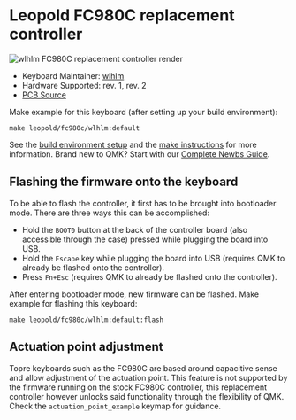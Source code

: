 # Leopold FC980C replacement controller

![wlhlm FC980C replacement controller render](https://i.imgur.com/5AW0DTmh.png)

* Keyboard Maintainer: [wlhlm](https://github.com/wlhlm)
* Hardware Supported: rev. 1, rev. 2
* [PCB Source](https://github.com/wlhlm/fc980c-controller/)

Make example for this keyboard (after setting up your build environment):

    make leopold/fc980c/wlhlm:default

See the [build environment setup](https://docs.qmk.fm/#/getting_started_build_tools) and the [make instructions](https://docs.qmk.fm/#/getting_started_make_guide) for more information. Brand new to QMK? Start with our [Complete Newbs Guide](https://docs.qmk.fm/#/newbs).

## Flashing the firmware onto the keyboard

To be able to flash the controller, it first has to be brought into bootloader mode. There are three ways this can be accomplished:

- Hold the `BOOT0` button at the back of the controller board (also accessible through the case) pressed while plugging the board into USB.
- Hold the `Escape` key while plugging the board into USB (requires QMK to already be flashed onto the controller).
- Press `Fn+Esc` (requires QMK to already be flashed onto the controller).

After entering bootloader mode, new firmware can be flashed. Make example for flashing this keyboard:

    make leopold/fc980c/wlhlm:default:flash

## Actuation point adjustment

Topre keyboards such as the FC980C are based around capacitive sense and allow adjustment of the actuation point. This feature is not supported by the firmware running on the stock FC980C controller, this replacement controller however unlocks said functionality through the flexibility of QMK. Check the `actuation_point_example` keymap for guidance.

